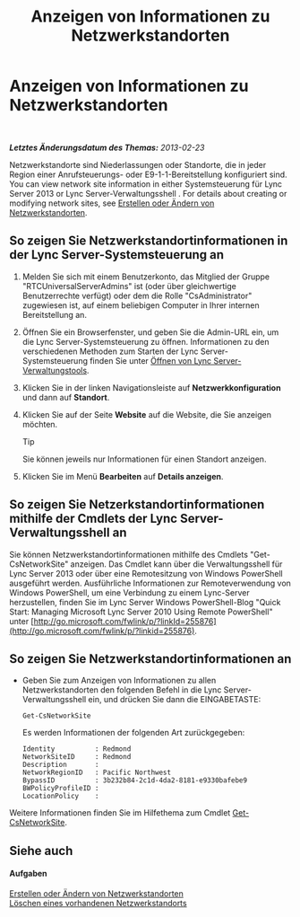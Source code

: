 ﻿---
title: Anzeigen von Informationen zu Netzwerkstandorten
TOCTitle: Anzeigen von Informationen zu Netzwerkstandorten
ms:assetid: 24a97d98-b168-4016-81bf-c2c478092b87
ms:mtpsurl: https://technet.microsoft.com/de-de/library/JJ687996(v=OCS.15)
ms:contentKeyID: 49890665
ms.date: 05/19/2016
mtps_version: v=OCS.15
ms.translationtype: HT
---

# Anzeigen von Informationen zu Netzwerkstandorten

 

_**Letztes Änderungsdatum des Themas:** 2013-02-23_

Netzwerkstandorte sind Niederlassungen oder Standorte, die in jeder Region einer Anrufsteuerungs- oder E9-1-1-Bereitstellung konfiguriert sind. You can view network site information in either Systemsteuerung für Lync Server 2013 or Lync Server-Verwaltungsshell . For details about creating or modifying network sites, see [Erstellen oder Ändern von Netzwerkstandorten](lync-server-2013-creating-or-modifying-network-sites.md).

## So zeigen Sie Netzwerkstandortinformationen in der Lync Server-Systemsteuerung an

1.  Melden Sie sich mit einem Benutzerkonto, das Mitglied der Gruppe "RTCUniversalServerAdmins" ist (oder über gleichwertige Benutzerrechte verfügt) oder dem die Rolle "CsAdministrator" zugewiesen ist, auf einem beliebigen Computer in Ihrer internen Bereitstellung an.

2.  Öffnen Sie ein Browserfenster, und geben Sie die Admin-URL ein, um die Lync Server-Systemsteuerung zu öffnen. Informationen zu den verschiedenen Methoden zum Starten der Lync Server-Systemsteuerung finden Sie unter [Öffnen von Lync Server-Verwaltungstools](lync-server-2013-open-lync-server-administrative-tools.md).

3.  Klicken Sie in der linken Navigationsleiste auf **Netzwerkkonfiguration** und dann auf **Standort**.

4.  Klicken Sie auf der Seite **Website** auf die Website, die Sie anzeigen möchten.
    

    > [!TIP]
    > Sie können jeweils nur Informationen für einen Standort anzeigen.



5.  Klicken Sie im Menü **Bearbeiten** auf **Details anzeigen**.

## So zeigen Sie Netzerkstandortinformationen mithilfe der Cmdlets der Lync Server-Verwaltungsshell an

Sie können Netzwerkstandortinformationen mithilfe des Cmdlets "Get-CsNetworkSite" anzeigen. Das Cmdlet kann über die Verwaltungsshell für Lync Server 2013 oder über eine Remotesitzung von Windows PowerShell ausgeführt werden. Ausführliche Informationen zur Remoteverwendung von Windows PowerShell, um eine Verbindung zu einem Lync-Server herzustellen, finden Sie im Lync Server Windows PowerShell-Blog "Quick Start: Managing Microsoft Lync Server 2010 Using Remote PowerShell" unter [http://go.microsoft.com/fwlink/p/?linkId=255876](http://go.microsoft.com/fwlink/p/?linkid=255876).

## So zeigen Sie Netzwerkstandortinformationen an

  - Geben Sie zum Anzeigen von Informationen zu allen Netzwerkstandorten den folgenden Befehl in die Lync Server-Verwaltungsshell ein, und drücken Sie dann die EINGABETASTE:
    
        Get-CsNetworkSite
    
    Es werden Informationen der folgenden Art zurückgegeben:
    
        Identity          : Redmond
        NetworkSiteID     : Redmond
        Description       :
        NetworkRegionID   : Pacific Northwest
        BypassID          : 3b232b84-2c1d-4da2-8181-e9330bafebe9
        BWPolicyProfileID :
        LocationPolicy    :

Weitere Informationen finden Sie im Hilfethema zum Cmdlet [Get-CsNetworkSite](https://docs.microsoft.com/en-us/powershell/module/skype/Get-CsNetworkSite).

## Siehe auch

#### Aufgaben

[Erstellen oder Ändern von Netzwerkstandorten](lync-server-2013-creating-or-modifying-network-sites.md)  
[Löschen eines vorhandenen Netzwerkstandorts](lync-server-2013-deleting-an-existing-network-site.md)

